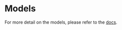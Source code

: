 # Models

For more detail on the models, please refer to the [docs](https://huggingface.co/docs/diffusers/api/models).